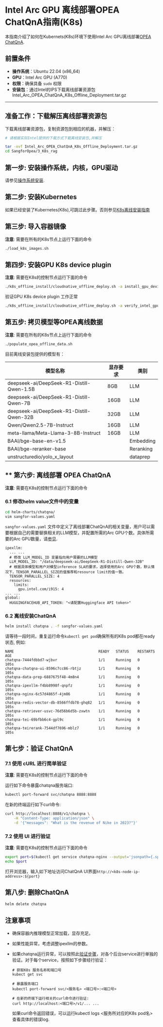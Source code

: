 # Intel Arc GPU 离线部署OPEA ChatQnA指南(K8s)

本指南介绍了如何在Kubernets(K8s)环境下使用Intel Arc GPU离线部署[OPEA ChatQnA](https://github.com/opea-project/GenAIExamples/tree/v1.2rc/ChatQnA).

## 前置条件

- **操作系统**：Ubuntu 22.04 (x86_64)
- **GPU**：Intel Arc GPU (A770)
- **权限**：确保具备 `sudo` 权限
- **安装包**：通过Intel的IPS下载离线部署资源包 Intel_Arc_OPEA_ChatQnA_K8s_Offline_Deployment.tar.gz

---

## **准备工作：下载解压离线部署资源包**

下载离线部署资源包，复制资源包到相应的机器，并解压：

```bash
# 请根据实际Intel提供的下载方式下载离线安装包,并解压

tar -xvf Intel_Arc_OPEA_ChatQnA_K8s_Offline_Deployment.tar.gz
cd SangforOpea/3_K8s_rag

```

## **第一步: 安装操作系统，内核，GPU驱动**

请参见[操作系统安装](../README_OS_Install.md).

## **第二步: 安装Kubernetes**

如果已经安装了Kubernetes(K8s),可跳过此步骤。否则参见[K8s离线安装指南](K8s_offline_install/README.md)

## **第三步: 导入容器镜像**

**注意**: 需要在所有的K8s节点上运行下面的命令

```bash
./load_k8s_images.sh
```

## **第四步: 安装GPU K8s device plugin**

**注意**: 需要在K8s的控制节点运行下面的命令

```bash
./k8s_offline_install/cloudnative_offline_deploy.sh -a install_gpu_device_plugin
```
验证GPU K8s device plugin 工作正常

```bash
./k8s_offline_install/cloudnative_offline_deploy.sh -a verify_intel_gpu
```

## **第五步: 拷贝模型等OPEA离线数据**

**注意**: 需要在所有的K8s节点上运行下面的命令

```bash
./populate_opea_offline_data.sh
```

目前离线安装包提供的模型有：

| 模型名称                                   | 显存要求 | 类别    |
|-------------------------------------------|--------|---------|
| deepseek-ai/DeepSeek-R1-Distill-Qwen-1.5B | 8GB  | LLM       |
| deepseek-ai/DeepSeek-R1-Distill-Qwen-7B   | 16GB | LLM       |
| deepseek-ai/DeepSeek-R1-Distill-Qwen-32B  | 32GB | LLM       |
| Qwen/Qwen2.5-7B-Instruct                  | 16GB | LLM       |
| meta-llama/Meta-Llama-3-8B-Instruct       | 16GB | LLM       |
| BAAI/bge-base-en-v1.5                     |      | Embedding |
| BAAI/bge-reranker-base                    |      | Reranking |
| unstructuredio/yolo_x_layout              |      | dataprep  |

## ** 第六步: 离线部署 OPEA ChatQnA

**注意**: 需要在K8s的控制节点运行下面的命令

### 6.1 修改helm value文件中的变量

```bash
cd helm-charts/chatqna/
vim sangfor-values.yaml
```

`sangfor-values.yaml` 文件中定义了离线部署ChatQnA的相关变量，用户可以需要根据自己的需要替换相关的LLM模型，并配置所需的Arc GPU个数。具体所需要的Arc GPU数量，请[参见](https://github.com/intel/ipex-llm/blob/main/docs/mddocs/DockerGuides/vllm_docker_quickstart.md#validated-models-list).

```
ipexllm:
  ... ...
  # 修改 LLM_MODEL_ID 变量指向用户需要的LLM模型
  LLM_MODEL_ID: "/data/deepseek-ai/DeepSeek-R1-Distill-Qwen-32B"
  # 根据具体模型和用户对模型inference SLA的要求，选择使用的Arc GPU个数，默认情况下，TENSOR_PARALLEL_SIZE的值推荐和resource limit的值一致。
  TENSOR_PARALLEL_SIZE: 4
  resources:
    limits:
      gpu.intel.com/i915: 4
... ...
global:
  HUGGINGFACEHUB_API_TOKEN: "<请配置Huggingface API token>"
```

### 6.2 离线安装ChatQnA

```bash
helm install chatqna . -f sangfor-values.yaml
```

请等待一段时间，重复运行命令`kubectl get pod`确保所有的K8s pod都在ready状态, 例如:

```
NAME                                       READY   STATUS    RESTARTS   AGE
chatqna-7444fdbbd7-wjbvr                   1/1     Running   0          105s
chatqna-chatqna-ui-8596c7cc86-rbtjz        1/1     Running   0          105s
chatqna-data-prep-6887675f48-4m8n4         1/1     Running   0          105s
chatqna-ipexllm-f4bb8998f-qnpfz            1/1     Running   0          105s
chatqna-nginx-6c57d4865f-4jm86             1/1     Running   0          105s
chatqna-redis-vector-db-8566ffdb78-ghq82   1/1     Running   0          105s
chatqna-retriever-usvc-76d56b6d5b-zxwtn    1/1     Running   0          105s
chatqna-tei-69bfbb6c4-gpl9c                1/1     Running   0          105s
chatqna-teirerank-7544df7696-mblz7         1/1     Running   0          105s
```

## **第七步：验证 ChatQnA**

### 7.1 使用 cURL 进行简单验证

**注意**: 需要在K8s的控制节点运行下面的命令

运行如下命令暴露chatqna服务端口:

```bash
kubectl port-forward svc/chatqna 8888:8888
```

在新的终端运行如下curl命令:

```bash
curl http://localhost:8888/v1/chatqna \
    -H "Content-Type: application/json" \
    -d '{"messages": "What is the revenue of Nike in 2023?"}'
```

### 7.2 使用 UI 进行验证

**注意**: 需要在K8s的控制节点运行下面的命令

```bash
export port=$(kubectl get service chatqna-nginx --output='jsonpath={.spec.ports[0].nodePort}')
echo $port
```

打开浏览器，输入如下地址访问ChatQnA UI界面`http://<k8s-node-ip-address>:${port}`

## **第八步: 删除ChatQnA**

```bash
helm delete chatqna
```

## **注意事项**

- 确保容器内推理模型正常加载，显存充足。

-  如果性能异常，考虑调整ipexllm的参数。

- 如果chatqna运行异常，可以按照此[验证步骤](https://github.com/opea-project/GenAIExamples/blob/main/ChatQnA/docker_compose/intel/cpu/xeon/README.md#validate-microservices)，对各个后台service进行单独的验证。对于每个service，按照如下步骤经行验证：

   ```
   # 获取K8s 服务名称和端口号
   kubect get svc

   # 暴露服务端口
   kubectl port-forward svc/<服务名> <端口号>:<端口号>

   # 在新的终端下运行相关的curl命令进行验证:
   curl http://localhost:<端口号>/v1/... ...
   ```

   如果curl命令返回错误，可以运行kubectl logs <服务所对应的K8s pod名> 查看具体的错误log.
